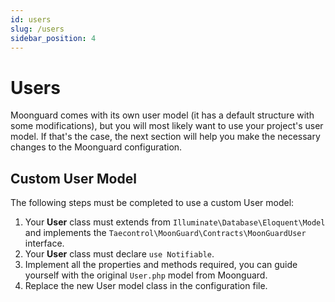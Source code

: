 ```yaml
---
id: users
slug: /users
sidebar_position: 4
---
```


# Users

Moonguard comes with its own user model (it has a default structure with some modifications), but you will most likely want to use your project's user model. If that's the case, the next section will help you make the necessary changes to the Moonguard configuration.

## Custom User Model

The following steps must be completed to use a custom User model:

1. Your **User** class must extends from `Illuminate\Database\Eloquent\Model` and implements the `Taecontrol\MoonGuard\Contracts\MoonGuardUser` interface.
2. Your **User** class must declare `use Notifiable`.
3. Implement all the properties and methods required, you can guide yourself with the original `User.php` model from Moonguard.
3. Replace the new User model class in the configuration file.